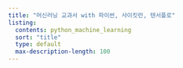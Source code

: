 ```yaml
---
title: "머신러닝 교과서 with 파이썬, 사이킷런, 텐서플로"
listing:
  contents: python_machine_learning
  sort: "title"
  type: default
  max-description-length: 100
---
```

